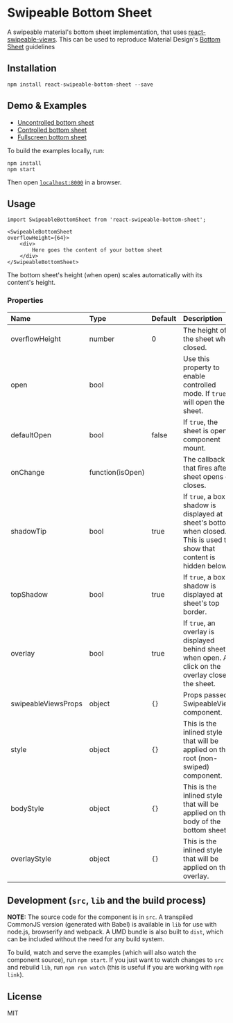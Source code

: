 # Swipeable Bottom Sheet

A swipeable material's bottom sheet implementation, that uses [react-swipeable-views](https://github.com/oliviertassinari/react-swipeable-views).
This can be used to reproduce Material Design's [Bottom Sheet](https://material.io/guidelines/components/bottom-sheets.html) guidelines


## Installation


```
npm install react-swipeable-bottom-sheet --save
```

## Demo & Examples

- [Uncontrolled bottom sheet](http://manufont.github.io/react-swipeable-bottom-sheet/uncontrolled.html)
- [Controlled bottom sheet](http://manufont.github.io/react-swipeable-bottom-sheet/controlled.html)
- [Fullscreen bottom sheet](http://manufont.github.io/react-swipeable-bottom-sheet/fullscreen.html)

To build the examples locally, run:

```
npm install
npm start
```

Then open [`localhost:8000`](http://localhost:8000) in a browser.


## Usage


```
import SwipeableBottomSheet from 'react-swipeable-bottom-sheet';

<SwipeableBottomSheet
overflowHeight={64}>
	<div>
		Here goes the content of your bottom sheet
	</div>
</SwipeableBottomSheet>
```

The bottom sheet's height (when open) scales automatically with its content's height.


### Properties

| Name | Type | Default | Description |
|:-----|:-----|:--------|:------------|
| overflowHeight | number | 0 | The height of the sheet when closed. |
| open | bool | | Use this property to enable controlled mode. If `true`, it will open the sheet. |
| defaultOpen | bool | false | If `true`, the sheet is open at component mount. |
| onChange | function(isOpen) | | The callback that fires after sheet opens or closes. |
| shadowTip | bool | true | If `true`, a box shadow is displayed at sheet's bottom when closed. This is used to show that content is hidden below. |
| topShadow | bool | true | If `true`, a box shadow is displayed at sheet's top border. |
| overlay | bool | true | If `true`, an overlay is displayed behind sheet when open. A click on the overlay closes the sheet. |
| swipeableViewsProps | object | `{}` | Props passed to SwipeableViews component. |
| style | object | `{}` | This is the inlined style that will be applied on the root (non-swiped) component. |
| bodyStyle | object | `{}` | This is the inlined style that will be applied on the body of the bottom sheet. |
| overlayStyle | object | `{}` | This is the inlined style that will be applied on the overlay. |


## Development (`src`, `lib` and the build process)

**NOTE:** The source code for the component is in `src`. A transpiled CommonJS version (generated with Babel) is available in `lib` for use with node.js, browserify and webpack. A UMD bundle is also built to `dist`, which can be included without the need for any build system.

To build, watch and serve the examples (which will also watch the component source), run `npm start`. If you just want to watch changes to `src` and rebuild `lib`, run `npm run watch` (this is useful if you are working with `npm link`).

## License

MIT
